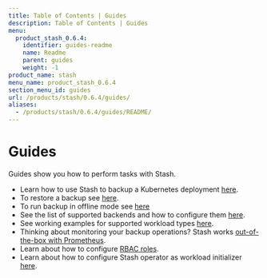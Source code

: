 ```yaml
---
title: Table of Contents | Guides
description: Table of Contents | Guides
menu:
  product_stash_0.6.4:
    identifier: guides-readme
    name: Readme
    parent: guides
    weight: -1
product_name: stash
menu_name: product_stash_0.6.4
section_menu_id: guides
url: /products/stash/0.6.4/guides/
aliases:
  - /products/stash/0.6.4/guides/README/
---
```

# Guides

Guides show you how to perform tasks with Stash.

- Learn how to use Stash to backup a Kubernetes deployment [here](/docs/guides/backup.md).
- To restore a backup see [here](/docs/guides/restore.md).
- To run backup in offline mode see [here](/docs/guides/offline_backup.md)
- See the list of supported backends and how to configure them [here](/docs/guides/backends.md).
- See working examples for supported workload types [here](/docs/guides/workloads.md).
- Thinking about monitoring your backup operations? Stash works [out-of-the-box with Prometheus](/docs/guides/monitoring.md).
- Learn about how to configure [RBAC roles](/docs/guides/rbac.md).
- Learn about how to configure Stash operator as workload initializer [here](/docs/guides/initializer.md).
